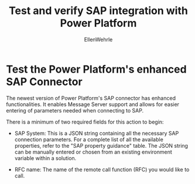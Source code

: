 ﻿---
title: Test and verify SAP integration with Power Platform
description: Learn about how to test and verify Power Platform integration with SAP
services: ''
suite: flow
documentationcenter: na
author: EllenWehrle
manager: jongilman
editor: ''
tags: ''
ms.devlang: na
ms.subservice: cloud-flow
ms.topic: article
ms.tgt_pltfrm: na
ms.workload: na
ms.date: 09/19/2022
ms.author: ellenwehrle
search.app: 
  - Flow
search.audienceType: 
  - flowmaker
  - enduser
---

# Test the Power Platform's enhanced SAP Connector 

The newest version of Power Platform's SAP connector has enhanced functionalities. It enables Message Server support and allows for easier entering of parameters needed when connecting to SAP.

There is a minimum of two required fields for this action to begin:

-   SAP System: This is a JSON string containing all the necessary SAP connection parameters. For a complete list of all the available properties, refer to the "SAP property guidance" table. The JSON string can be manually entered or chosen from an existing environment variable within a solution.

-   RFC name: The name of the remote call function (RFC) you would like to call.
